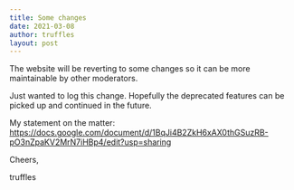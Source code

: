 ```yaml
---
title: Some changes
date: 2021-03-08
author: truffles
layout: post
---
```

The website will be reverting to some changes so it can be more maintainable by other moderators.

Just wanted to log this change. Hopefully the deprecated features can be picked up and continued in the future. 

My statement on the matter: https://docs.google.com/document/d/1BqJi4B2ZkH6xAX0thGSuzRB-pO3nZpaKV2MrN7iHBp4/edit?usp=sharing



Cheers,

truffles
